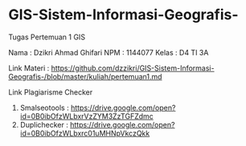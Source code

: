# GIS-Sistem-Informasi-Geografis-


Tugas Pertemuan 1 GIS

Nama : Dzikri Ahmad Ghifari 
NPM : 1144077
Kelas : D4 TI 3A


Link Materi : https://github.com/dzzikri/GIS-Sistem-Informasi-Geografis-/blob/master/kuliah/pertemuan1.md

Link Plagiarisme Checker
1. Smalseotools : https://drive.google.com/open?id=0B0ibOfzWLbxrVzZYM3ZzTGFZdmc
2. Duplichecker : https://drive.google.com/open?id=0B0ibOfzWLbxrc01uMHNpVkczQkk
